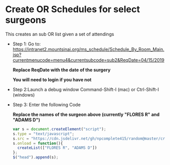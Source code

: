 # Create OR Schedules for select surgeons
This creates an sub OR list given a set of attendings
- Step 1: Go to: https://intranet2.mountsinai.org/ms_schedule/Schedule_By_Room_Main.jsp?currentmenucode=menu4&currentsubcode=sub2&ReqDate=04/15/2019
  
  **Replace ReqDate with the date of the surgery**
  
  **You will need to login if you have not**

- Step 2:Launch a debug window Command-Shift-I (mac) or Ctrl-Shift-I (windows)

- Step 3: Enter the following Code

  **Replace the names of the surgeon above (currently "FLORES R" and "ADAMS D")**
  ```javascript
  var s = document.createElement("script");
  s.type = "text/javascript";
  s.src = "https://cdn.jsdelivr.net/gh/npcomplete415/random@master/createList.js";
  s.onload = function(){
    createList(["FLORES R", "ADAMS D"])
  };
  $("head").append(s);
  ```
  
